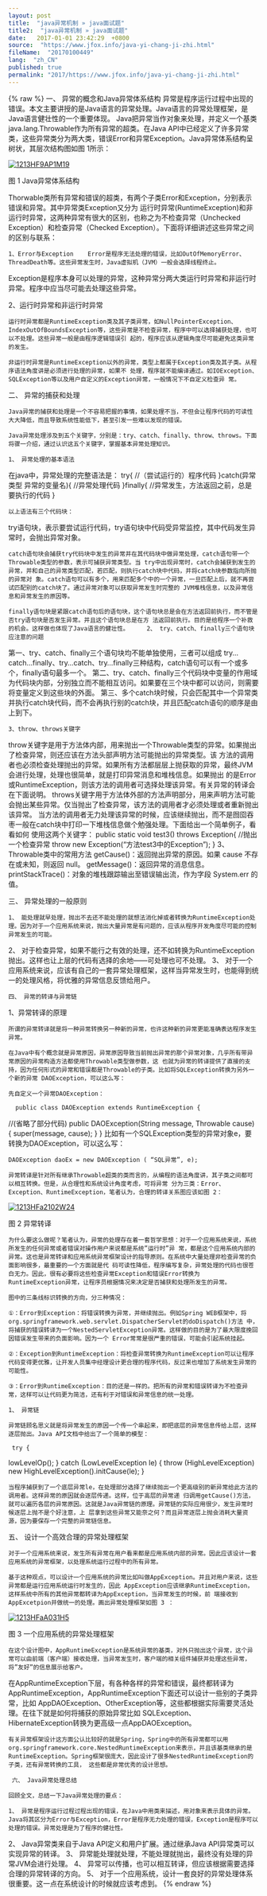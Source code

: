 ```yaml
---
layout: post
title:  "java异常机制 » java面试题"
title2:  "java异常机制 » java面试题"
date:   2017-01-01 23:42:29  +0800
source:  "https://www.jfox.info/java-yi-chang-ji-zhi.html"
fileName:  "20170100449"
lang:  "zh_CN"
published: true
permalink: "2017/https://www.jfox.info/java-yi-chang-ji-zhi.html"
---
```

{% raw %}
一、 异常的概念和Java异常体系结构 异常是程序运行过程中出现的错误。本文主要讲授的是Java语言的异常处理。Java语言的异常处理框架，是Java语言健壮性的一个重要体现。 Java把异常当作对象来处理，并定义一个基类java.lang.Throwable作为所有异常的超类。在Java API中已经定义了许多异常类，这些异常类分为两大类，错误Error和异常Exception。Java异常体系结构呈树状，其层次结构图如图 1所示：

[![1213HF9AP1M19](8550911.jpg)](https://www.jfox.info/go.php?url=http://www.jfox.info/wp-content/uploads/2013/09/1213HF9AP1M19.jpg)

图 1  Java异常体系结构   

Thorwable类所有异常和错误的超类，有两个子类Error和Exception，分别表示错误和异常。其中异常类Exception又分为 运行时异常(RuntimeException)和非运行时异常，这两种异常有很大的区别，也称之为不检查异常（Unchecked Exception）和检查异常（Checked Exception）。下面将详细讲述这些异常之间的区别与联系：

    1、Error与Exception    Error是程序无法处理的错误，比如OutOfMemoryError、ThreadDeath等。这些异常发生时，Java虚拟机（JVM）一般会选择线程终止。 
Exception是程序本身可以处理的异常，这种异常分两大类运行时异常和非运行时异常。程序中应当尽可能去处理这些异常。   

2、运行时异常和非运行时异常

    运行时异常都是RuntimeException类及其子类异常，如NullPointerException、 IndexOutOfBoundsException等，这些异常是不检查异常，程序中可以选择捕获处理，也可以不处理。这些异常一般是由程序逻辑错误引 起的，程序应该从逻辑角度尽可能避免这类异常的发生。

    非运行时异常是RuntimeException以外的异常，类型上都属于Exception类及其子类。从程序语法角度讲是必须进行处理的异常，如果不 处理，程序就不能编译通过。如IOException、SQLException等以及用户自定义的Exception异常，一般情况下不自定义检查异 常。

二、 异常的捕获和处理

    Java异常的捕获和处理是一个不容易把握的事情，如果处理不当，不但会让程序代码的可读性大大降低，而且导致系统性能低下，甚至引发一些难以发现的错误。

    Java异常处理涉及到五个关键字，分别是：try、catch、finally、throw、throws。下面将骤一介绍，通过认识这五个关键字，掌握基本异常处理知识。

    1、 异常处理的基本语法
在java中，异常处理的完整语法是：
try{
//（尝试运行的）程序代码
}catch(异常类型 异常的变量名){
//异常处理代码
}finally{
//异常发生，方法返回之前，总是要执行的代码
}

    以上语法有三个代码块：
try语句块，表示要尝试运行代码，try语句块中代码受异常监控，其中代码发生异常时，会抛出异常对象。

    catch语句块会捕获try代码块中发生的异常并在其代码块中做异常处理，catch语句带一个Throwable类型的参数，表示可捕获异常类型。当 try中出现异常时，catch会捕获到发生的异常，并和自己的异常类型匹配，若匹配，则执行catch块中代码，并将catch块参数指向所抛的异常对 象。catch语句可以有多个，用来匹配多个中的一个异常，一旦匹配上后，就不再尝试匹配别的catch块了。通过异常对象可以获取异常发生时完整的 JVM堆栈信息，以及异常信息和异常发生的原因等。

    finally语句块是紧跟catch语句后的语句块，这个语句块总是会在方法返回前执行，而不管是否try语句块是否发生异常。并且这个语句块总是在方 法返回前执行。目的是给程序一个补救的机会。这样做也体现了Java语言的健壮性。     2、 try、catch、finally三个语句块应注意的问题
第一、try、catch、finally三个语句块均不能单独使用，三者可以组成 try…catch…finally、try…catch、try…finally三种结构，catch语句可以有一个或多个，finally语句最多一个。
第二、try、catch、finally三个代码块中变量的作用域为代码块内部，分别独立而不能相互访问。如果要在三个块中都可以访问，则需要将变量定义到这些块的外面。
第三、多个catch块时候，只会匹配其中一个异常类并执行catch块代码，而不会再执行别的catch块，并且匹配catch语句的顺序是由上到下。

    3、throw、throws关键字
throw关键字是用于方法体内部，用来抛出一个Throwable类型的异常。如果抛出了检查异常，则还应该在方法头部声明方法可能抛出的异常类型。该 方法的调用者也必须检查处理抛出的异常。如果所有方法都层层上抛获取的异常，最终JVM会进行处理，处理也很简单，就是打印异常消息和堆栈信息。如果抛出 的是Error或RuntimeException，则该方法的调用者可选择处理该异常。有关异常的转译会在下面说明。    throws关键字用于方法体外部的方法声明部分，用来声明方法可能会抛出某些异常。仅当抛出了检查异常，该方法的调用者才必须处理或者重新抛出该异常。 当方法的调用者无力处理该异常的时候，应该继续抛出，而不是囫囵吞枣一般在catch块中打印一下堆栈信息做个勉强处理。下面给出一个简单例子，看看如何 使用这两个关键字：
public static void test3() throws Exception{
//抛出一个检查异常
throw new Exception(“方法test3中的Exception”);
} 
3、 Throwable类中的常用方法
getCause()：返回抛出异常的原因。如果 cause 不存在或未知，则返回 null。
getMessage()：返回异常的消息信息。
printStackTrace()：对象的堆栈跟踪输出至错误输出流，作为字段 System.err 的值。

 三、 异常处理的一般原则

    1、 能处理就早处理，抛出不去还不能处理的就想法消化掉或者转换为RuntimeException处理。因为对于一个应用系统来说，抛出大量异常是有问题的，应该从程序开发角度尽可能的控制异常发生的可能。
2、 对于检查异常，如果不能行之有效的处理，还不如转换为RuntimeException抛出。这样也让上层的代码有选择的余地――可处理也可不处理。
3、 对于一个应用系统来说，应该有自己的一套异常处理框架，这样当异常发生时，也能得到统一的处理风格，将优雅的异常信息反馈给用户。

    四、 异常的转译与异常链    
1、异常转译的原理

    所谓的异常转译就是将一种异常转换另一种新的异常，也许这种新的异常更能准确表达程序发生异常。

    在Java中有个概念就是异常原因，异常原因导致当前抛出异常的那个异常对象，几乎所有带异常原因的异常构造方法都使用Throwable类型做参数，这 也就为异常的转译提供了直接的支持，因为任何形式的异常和错误都是Throwable的子类。比如将SQLException转换为另外一个新的异常 DAOException，可以这么写：

    先自定义一个异常DAOException：

      public class DAOException extends RuntimeException {
//(省略了部分代码)
public DAOException(String message, Throwable cause) {
super(message, cause);
}
} 
比如有一个SQLException类型的异常对象e，要转换为DAOException，可以这么写：

    DAOException daoEx = new DAOException ( “SQL异常”, e);

    异常转译是针对所有继承Throwable超类的类而言的，从编程的语法角度讲，其子类之间都可以相互转换。但是，从合理性和系统设计角度考虑，可将异常 分为三类：Error、Exception、RuntimeException，笔者认为，合理的转译关系图应该如图 2：

  [![1213HFa2102W24](986f52f.jpg)](https://www.jfox.info/go.php?url=http://www.jfox.info/wp-content/uploads/2013/09/1213HFa2102W24.jpg)

图 2 异常转译

    为什么要这么做呢？笔者认为，异常的处理存在着一套哲学思想：对于一个应用系统来说，系统所发生的任何异常或者错误对操作用户来说都是系统”运行时”异 常，都是这个应用系统内部的异常。这也是异常转译和应用系统异常框架设计的指导原则。在系统中大量处理非检查异常的负面影响很多，最重要的一个方面就是代 码可读性降低，程序编写复杂，异常处理的代码也很苍白无力。因此，很有必要将这些检查异常Exception和错误Error转换为 RuntimeException异常，让程序员根据情况来决定是否捕获和处理所发生的异常。 

    图中的三条线标识转换的方向，分三种情况：

    ①：Error到Exception：将错误转换为异常，并继续抛出。例如Spring WEB框架中，将org.springframework.web.servlet.DispatcherServlet的doDispatch()方法 中，将捕获的错误转译为一个NestedServletException异常。这样做的目的是为了最大限度挽回因错误发生带来的负面影响。因为一个 Error常常是很严重的错误，可能会引起系统挂起。

    ②：Exception到RuntimeException：将检查异常转换为RuntimeException可以让程序代码变得更优雅，让开发人员集中经理设计更合理的程序代码，反过来也增加了系统发生异常的可能性。

    ③：Error到RuntimeException：目的还是一样的。把所有的异常和错误转译为不检查异常，这样可以让代码更为简洁，还有利于对错误和异常信息的统一处理。

    1、 异常链

    异常链顾名思义就是将异常发生的原因一个传一个串起来，即把底层的异常信息传给上层，这样逐层抛出。Java API文档中给出了一个简单的模型：

     try {
lowLevelOp();
} catch (LowLevelException le) {
throw (HighLevelException)
new HighLevelException().initCause(le);
}

    当程序捕获到了一个底层异常le，在处理部分选择了继续抛出一个更高级别的新异常给此方法的调用者。这样异常的原因就会逐层传递。这样，位于高层的异常递 归调用getCause()方法，就可以遍历各层的异常原因。这就是Java异常链的原理。异常链的实际应用很少，发生异常时候逐层上抛不是个好注意，上 层拿到这些异常又能奈之何？而且异常逐层上抛会消耗大量资源，因为要保存一个完整的异常链信息。

五、 设计一个高效合理的异常处理框架

    对于一个应用系统来说，发生所有异常在用户看来都是应用系统内部的异常。因此应该设计一套应用系统的异常框架，以处理系统运行过程中的所有异常。

    基于这种观点，可以设计一个应用系统的异常比如叫做AppException。并且对用户来说，这些异常都是运行应用系统运行时发生的，因此 AppException应该继承RuntimeException，这样系统中所有的其他异常都转译为AppException，当异常发生的时候，前 端接收到AppExcetpion并做统一的处理。画出异常处理框架如图 3 ：

[![1213HFaA031H5](b73bcff.jpg)](https://www.jfox.info/go.php?url=http://www.jfox.info/wp-content/uploads/2013/09/1213HFaA031H5.jpg)

图 3 一个应用系统的异常处理框架

    在这个设计图中，AppRuntimeException是系统异常的基类，对外只抛出这个异常，这个异常可以由前端（客户端）接收处理，当异常发生时，客户端的相关组件捕获并处理这些异常，将”友好”的信息展示给客户。 
在AppRuntimeException下层，有各种各样的异常和错误，最终都转译为 AppRuntimeException，AppRuntimeException下面还可以设计一些别的子类异常，比如 AppDAOException、OtherException等，这些都根据实际需要灵活处理。在往下就是如何将捕获的原始异常比如 SQLException、HibernateException转换为更高级一点AppDAOException。

    有关异常框架设计这方面公认比较好的就是Spring，Spring中的所有异常都可以用 org.springframework.core.NestedRuntimeException来表示，并且该基类继承的是 RuntimeException。Spring框架很庞大，因此设计了很多NestedRuntimeException的子类，还有异常转换的工具， 这些都是非常优秀的设计思想。 

     六、 Java异常处理总结

    回顾全文，总结一下Java异常处理的要点：

    1、 异常是程序运行过程过程出现的错误，在Java中用类来描述，用对象来表示具体的异常。Java将其区分为Error与Exception，Error是程序无力处理的错误，Exception是程序可以处理的错误。异常处理是为了程序的健壮性。
2、 Java异常类来自于Java API定义和用户扩展。通过继承Java API异常类可以实现异常的转译。
3、 异常能处理就处理，不能处理就抛出，最终没有处理的异常JVM会进行处理。
4、 异常可以传播，也可以相互转译，但应该根据需要选择合理的异常转译的方向。
5、 对于一个应用系统，设计一套良好的异常处理体系很重要。这一点在系统设计的时候就应该考虑到。
{% endraw %}